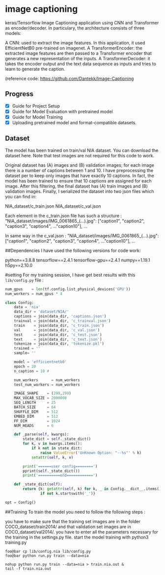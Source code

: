 # image captioning

keras/Tensorflow Image Captioning application using CNN and Transformer as encoder/decoder.
In particulary, the architecture consists of three models:

A CNN: used to extract the image features. In this application, it used EfficientNetB0 pre-trained on imagenet.
A TransformerEncoder: the extracted image features are then passed to a Transformer encoder that generates a new representation of the inputs.
A TransformerDecoder: it takes the encoder output and the text data sequence as inputs and tries to learn to generate the caption.

(reference code: https://github.com/Dantekk/Image-Captioning

## Progress
- [x] Guide for Project Setup
- [x] Guide for Model Evaluation with pretrained model
- [x] Guide for Model Training
- [x] Uploading pretrained model and format-compatible datasets.

## Dataset
The model has been trained on train/val NIA dataset. You can download the dataset here. Note that test images are not required for this code to work.

Original dataset has (A) images and (B) validation images; for each image there is a number of captions between 1 and 10. I have preprocessing the dataset per to keep only images that have exactly 10 captions. In fact, the model has been trained to ensure that 10 captions are assigned for each image. After this filtering, the final dataset has (A) train images and (B) validation images.
Finally, I serialized the dataset into two json files which you can find in:

NIA_dataset/c_train.json
NIA_dataset/c_val.json

Each element in the c_train.json file has such a structure :
"NIA_dataset/images/IMG_0061865_(...).jpg": ["caption1", "caption2", "caption3", "caption4", ..."caption10"], ...

In same way in the c_val.json :
"NIA_dataset/images/IMG_0061865_(...).jpg": ["caption1", "caption2", "caption3", "caption4", ..."caption10"], ...

##Dependencies
I have used the following versions for code work:

python==3.8.8
tensorflow==2.4.1
tensorflow-gpu==2.4.1
numpy==1.19.1
h5py==2.10.0

#setting
For my training session, I have get best results with this `lib/config.py` file :
~~~python
num_gpus    = len(tf.config.list_physical_devices('GPU'))
num_workers = num_gpus * 4

class Config:
    data = 'nia'
    data_dir = 'dataset/NIA/'
    captions = join(data_dir, 'captions.json')
    trainval = join(data_dir, 'c_trainval.json')
    train    = join(data_dir, 'c_train.json')
    val      = join(data_dir, 'c_val.json')
    test     = join(data_dir, 'c_test.json')
    text     = join(data_dir, 'c_text.json')
    tokenize = join(data_dir, 'tokenize.pkl')
    trained = ''
    sample= ''

    model = 'efficientnetb0'
    epoch = 20
    n_caption = 10 #

    num_workers      = num_workers
    test_num_workers = num_workers

    IMAGE_SHAPE    = (299,299)
    MAX_VOCAB_SIZE = 2000000
    SEQ_LENGTH     = 25
    BATCH_SIZE     = 64
    SHUFFLE_DIM    = 512
    EMBED_DIM      = 512
    FF_DIM         = 1024
    NUM_HEADS      = 6

    def _parse(self, kwargs):
        state_dict = self._state_dict()
        for k, v in kwargs.items():
            if k not in state_dict:
                raise ValueError('UnKnown Option: "--%s"' % k)
            setattr(self, k, v)

        print('======user config========')
        pprint(self._state_dict())
        print('==========end============')

    def _state_dict(self):
        return {k: getattr(self, k) for k, _ in Config.__dict__.items() \
                if not k.startswith('_')}

opt = Config()
~~~

##Training
To train the model you need to follow the following steps :

you have to make sure that the training set images are in the folder COCO_dataset/train2014/ and that validation set images are in COCO_dataset/val2014/.
you have to enter all the parameters necessary for the training in the settings.py file.
start the model training with python3 training.py

```console
foo@bar cp lib/config.nia lib/config.py
foo@bar python run.py train --data=nia
```

```console
nohup python run.py train --data=nia > train.nia.out &
tail -f train.nia.out
```
